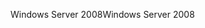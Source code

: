 <span data-ttu-id="2d6b3-101">Windows Server 2008</span><span class="sxs-lookup"><span data-stu-id="2d6b3-101">Windows Server 2008</span></span>